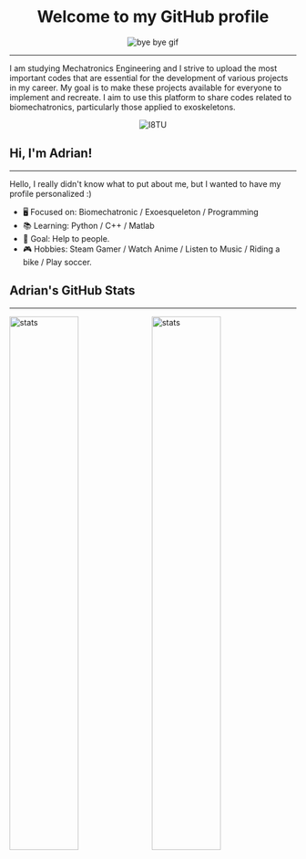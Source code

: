 <h1 align="center">Welcome to my GitHub profile</h1>
<p align="center">
  <img src="https://i.gifer.com/I8TU.gif" alt="bye bye gif">
</p>

---
I am studying Mechatronics Engineering and I strive to upload the most important codes that are essential for the development of various projects in my career. My goal is to make these projects available for everyone to implement and recreate. I aim to use this platform to share codes related to biomechatronics, particularly those applied to exoskeletons.
<p align="center">
  <img src="https://github.com/user-attachments/assets/fc1bf2eb-a2f6-45a3-9165-d713a0d1400f" alt="I8TU">
</p>

## Hi, I'm Adrian!
---
Hello, I really didn't know what to put about me, but I wanted to have my profile personalized :)

- 🖥️ Focused on: Biomechatronic / Exoesqueleton / Programming
- 📚 Learning: Python / C++ / Matlab
- 🎯 Goal: Help to people.
- 🎮 Hobbies: Steam Gamer / Watch Anime / Listen to Music / Riding a bike / Play soccer.

## Adrian's GitHub Stats
---
<img alt="stats" width="49%" src="https://github-readme-stats.vercel.app/api?username=AMP2233&show_icons=true&theme=transparent"/>
<img alt="stats" align="left" width="49%" src="https://github-readme-stats.vercel.app/api/top-langs/?username=AMP2233&layout=compact&theme=transparent"/>




